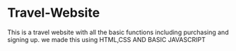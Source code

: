 # Travel-Website
This is a travel website with all the basic functions including purchasing and signing up. we made this using HTML,CSS AND BASIC JAVASCRIPT
